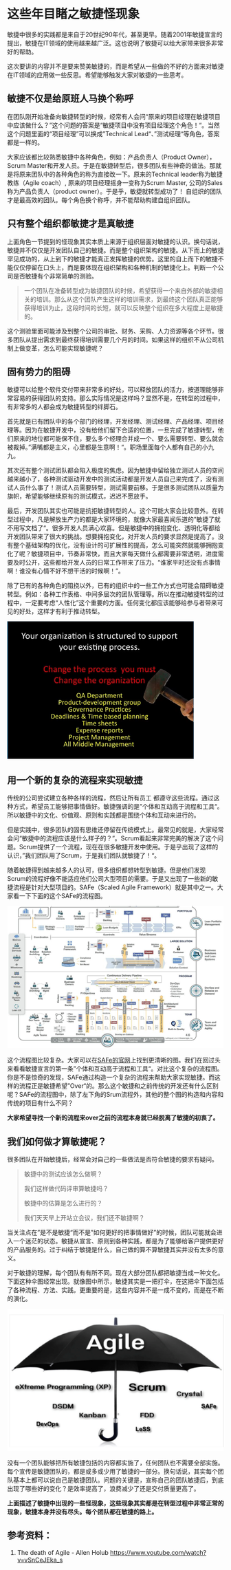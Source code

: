 # 这些年目睹之敏捷怪现象

敏捷中很多的实践都是来自于20世纪90年代，甚至更早。随着2001年敏捷宣言的提出，敏捷在IT领域的使用越来越广泛。这也说明了敏捷可以给大家带来很多非常好的帮助。

这次要讲的内容并不是要来赞美敏捷的，而是希望从一些做的不好的方面来对敏捷在IT领域的应用做一些反思。希望能够触发大家对敏捷的一些思考。

## **敏捷不仅是给原班人马换个称呼**

在团队刚开始准备向敏捷转型的时候，经常有人会问“原来的项目经理在敏捷项目中应该做什么？”这个问题的答案是“敏捷项目中没有项目经理这个角色！“。当然这个问题里面的“项目经理”可以换成”Technical Lead“、”测试经理“等角色，答案都是一样的。

大家应该都比较熟悉敏捷中各种角色，例如：产品负责人（Product Owner），Scrum Master和开发人员。于是在敏捷转型后，很多团队有些神奇的做法。那就是将原来团队中的各种角色的称为直接改一下。原来的Technical
leader称为敏捷教练（Agile coach）, 原来的项目经理摇身一变称为Scrum Master, 公司的Sales称为产品负责人（product owner）。于是乎，敏捷就转型成功了！
自组织的团队才是最高效的团队。每个角色换个称呼，并不能帮助构建自组织团队。

## **只有整个组织都敏捷才是真敏捷**

上面角色一节提到的怪现象其实本质上来源于组织层面对敏捷的认识。换句话说，敏捷并不仅仅是开发团队自己的敏捷。而是整个组织架构的敏捷。从下而上的敏捷罕见成功的，从上到下的敏捷才能真正发挥敏捷的优势。这里的自上而下的敏捷不能仅仅停留在口头上，而是要体现在组织架构和各种机制的敏捷化上。判断一个公司是否敏捷有个非常简单的测验。

> 一个团队在准备转型成为敏捷团队的时候，希望获得一个来自外部的敏捷相关的培训。那么从这个团队产生这样的培训需求，到最终这个团队真正能够获得培训为止，这段时间的长短，就可以反映整个组织在多大程度上是敏捷的。

这个测验里面可能涉及到整个公司的审批、财务、采购、人力资源等各个环节。很多团队从提出需求到最终获得培训需要几个月的时间。如果这样的组织不从公司机制上做变革，怎么可能实现敏捷呢？

## **固有势力的阻碍**

敏捷可以给整个软件交付带来非常多的好处，可以释放团队的活力，按道理能够非常容易的获得团队的支持。那么实际情况是这样吗？显然不是，在转型的过程中，有非常多的人都会成为敏捷转型的绊脚石。

首先就是已有团队中的各个部门的经理，开发经理、测试经理、产品经理、项目经理等。因为在敏捷开发中，没有给他们留下合适的位置，一旦完成了敏捷转型，他们原来的地位都可能保不住，要么多个经理合并成一个、要么需要转型、要么就会被裁掉。”满嘴都是主义，心里都是生意啊！“。职场里面每个人都有自己的小九九。

其次还有整个测试团队都会陷入极度的焦虑。因为敏捷中留给独立测试人员的空间越来越小了，各种测试驱动开发中的测试活动都是开发人员自己来完成了，没有测试人员什么事了！测试人员需要转型，测试需要前移。于是很多测试团队以质量为旗帜，希望能够继续原有的测试模式，迟迟不愿放手。

最后，开发团队其实也可能是抗拒敏捷转型的人。这个可能大家会比较意外。在转型过程中，凡是解放生产力的都是大家环境的，就像大家最喜闻乐道的”敏捷了就不用写文档了“。很多开发人员满心欢喜。但是敏捷中的拥抱变化、透明化等都给开发团队带来了很大的挑战。想要拥抱变化，对开发人员的要求显然是提高了。没有整个基础架构的优化，没有设计的可扩展性的提高，怎么可能突然就能够拥抱变化了呢？敏捷项目中，节奏非常快，而且大家每天做什么都需要非常透明，进度需要及时公开，这些都给开发人员的日常工作带来了压力。“谁家平时还没有点事情啊！谁没有心情不好不想干活的时候啊！”。

除了已有的各种角色的阻挠以外，已有的组织中的一些工作方式也可能会阻碍敏捷转型。例如：各种工作表格、中间多层次的团队管理等。所以在推动敏捷转型的过程中，一定要考虑“人性化”这个重要的方面。任何变化都应该能够给参与者带来可见的好处，这样才有利于推动转型。

![计算机生成了可选文字: Yourorganizationisstructuredtosupport yourexistingprocess. Changetheprocessyoumust Changetheorganization QADepartment Product-developmentgroup Governancepractices Deadlines&Timebasedplanning Timesheets Expensereports ProjectManagement AllMiddleManagement](./images/agilemu01.png)

## **用一个新的复杂的流程来实现敏捷**

传统的公司尝试建立各种各样的流程，然后让所有员工 都遵守这些流程。通过这种方式，希望员工能够把事情做好。敏捷强调的是”个体和互动高于流程和工具“。所以敏捷中的文化、价值观、原则和实践都是围绕个体和互动来进行的。

但是实践中，很多团队的固有思维还停留在传统模式上。最常见的就是，大家经常会问“敏捷中的流程应该是什么样子的？”。Scrum看起来非常完美的解决了这个问题。Scrum提供了一个流程，现在在很多敏捷开发中使用。于是乎出现了这样的认识，”我们团队用了Scrum，于是我们团队就敏捷了！“。

随着敏捷得到越来越多人的认可，很多组织都想转型到敏捷。但是他们发现Scrum的流程好像不能适应他们公司大型项目的需要。于是又出现了一些新的敏捷流程是针对大型项目的。SAFe（Scaled Agile Framework）就是其中之一。大家看一下下面的这个SAFe的流程图。

![1563951736637](./images/agilemu02.png)

这个流程图比较复杂。大家可以在[SAFe的官网](https://www.scaledagileframework.com/#)上找到更清晰的图。我们在回过头来看看敏捷宣言的第一条”个体和互动高于流程和工具“。对比这个复杂的流程图。你是不是惊奇的发现，SAFe通过构造一个复杂的流程来帮助大家实现敏捷。而这样的流程正是敏捷希望”Over“的。那么这个敏捷和之前传统的开发还有什么区别呢？SAFe的流程图中，除了左下角的Srum流程外，其他的整个图的构造和内容和传统的项目有什么不同？

**大家希望寻找一个新的流程来over之前的流程本身就已经脱离了敏捷的初衷了。**

## **我们如何做才算敏捷呢？**

很多团队在开始敏捷后，经常会对自己的一些做法是否符合敏捷的要求有疑问。

> 敏捷中的测试应该怎么做啊？
>
> 我们这样做代码评审算敏捷吗？
>
> 敏捷中的估算是怎么进行的？
>
> 我们天天早上开站立会议，我们还不敏捷啊？

当关注点在”是不是敏捷“而不是”如何更好的把事情做好”的时候，团队可能就会进入一个迷茫的状态。敏捷从宣言、原则到各种实践，都是为了能够给客户提供更好的产品服务的。过于纠结于敏捷是什么，自己做的算不算敏捷其实并没有太多的意义。

对于敏捷的理解，每个团队有有所不同。现在大部分团队都把敏捷当成一种文化。下面这种伞图经常出现。就像图中所示，敏捷其实是一把打伞，在这把伞下面包括了各种流程、方法、实践。更重要的是，这些内容并不是一成不变的，而是在不断的演化。

![1563954638696](./images/agilemu03.png)

没有一个团队能够把所有敏捷包括的内容都实施了，任何团队也不需要全部实施。每个宣传是敏捷团队的，都是或多或少用了敏捷的一部分。换句话说，其实每个团队基本上都可以说自己是敏捷团队。问题的关键是，宣称自己的团队敏捷后，到底出现了哪些好的变化？是效率提高了，浪费减少了还是交付质量更高了。

**上面描述了敏捷中出现的一些怪现象，这些现象其实都是在转型过程中非常正常的现象，敏捷本身并没有尽头。每个团队都在敏捷的路上。**



## 参考资料：

1. The death of Agile - Allen Holub https://www.youtube.com/watch?v=vSnCeJEka_s





